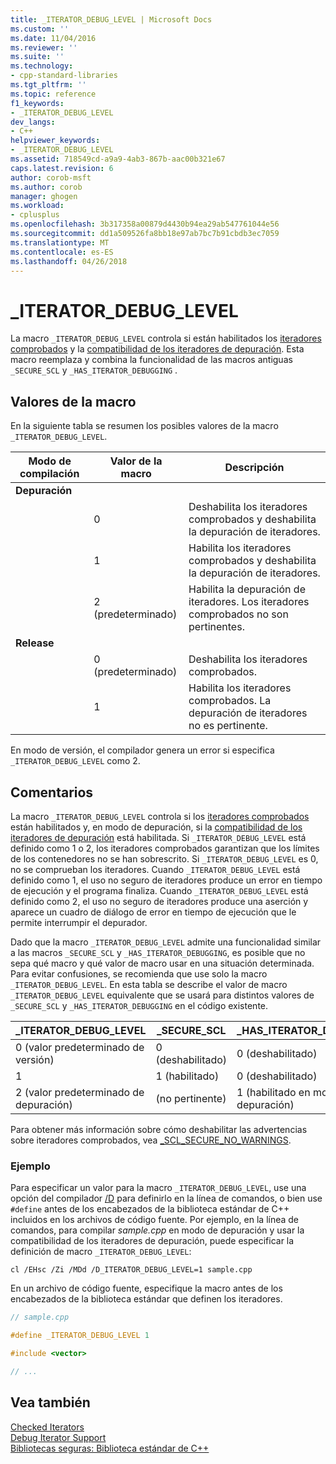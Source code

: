 ```yaml
---
title: _ITERATOR_DEBUG_LEVEL | Microsoft Docs
ms.custom: ''
ms.date: 11/04/2016
ms.reviewer: ''
ms.suite: ''
ms.technology:
- cpp-standard-libraries
ms.tgt_pltfrm: ''
ms.topic: reference
f1_keywords:
- _ITERATOR_DEBUG_LEVEL
dev_langs:
- C++
helpviewer_keywords:
- _ITERATOR_DEBUG_LEVEL
ms.assetid: 718549cd-a9a9-4ab3-867b-aac00b321e67
caps.latest.revision: 6
author: corob-msft
ms.author: corob
manager: ghogen
ms.workload:
- cplusplus
ms.openlocfilehash: 3b317358a00879d4430b94ea29ab547761044e56
ms.sourcegitcommit: dd1a509526fa8bb18e97ab7bc7b91cbdb3ec7059
ms.translationtype: MT
ms.contentlocale: es-ES
ms.lasthandoff: 04/26/2018
---
```

# <a name="iteratordebuglevel"></a>_ITERATOR_DEBUG_LEVEL

La macro `_ITERATOR_DEBUG_LEVEL` controla si están habilitados los [iteradores comprobados](../standard-library/checked-iterators.md) y la [compatibilidad de los iteradores de depuración](../standard-library/debug-iterator-support.md). Esta macro reemplaza y combina la funcionalidad de las macros antiguas `_SECURE_SCL` y `_HAS_ITERATOR_DEBUGGING` .

## <a name="macro-values"></a>Valores de la macro

En la siguiente tabla se resumen los posibles valores de la macro `_ITERATOR_DEBUG_LEVEL`.

|Modo de compilación|Valor de la macro|Descripción|
|----------------------|----------------|-----------------|
|**Depuración**|||
||0|Deshabilita los iteradores comprobados y deshabilita la depuración de iteradores.|
||1|Habilita los iteradores comprobados y deshabilita la depuración de iteradores.|
||2 (predeterminado)|Habilita la depuración de iteradores. Los iteradores comprobados no son pertinentes.|
|**Release**|||
||0 (predeterminado)|Deshabilita los iteradores comprobados.|
||1|Habilita los iteradores comprobados. La depuración de iteradores no es pertinente.|

En modo de versión, el compilador genera un error si especifica `_ITERATOR_DEBUG_LEVEL` como 2.

## <a name="remarks"></a>Comentarios

La macro `_ITERATOR_DEBUG_LEVEL` controla si los [iteradores comprobados](../standard-library/checked-iterators.md) están habilitados y, en modo de depuración, si la [compatibilidad de los iteradores de depuración](../standard-library/debug-iterator-support.md) está habilitada. Si `_ITERATOR_DEBUG_LEVEL` está definido como 1 o 2, los iteradores comprobados garantizan que los límites de los contenedores no se han sobrescrito. Si `_ITERATOR_DEBUG_LEVEL` es 0, no se comprueban los iteradores. Cuando `_ITERATOR_DEBUG_LEVEL` está definido como 1, el uso no seguro de iteradores produce un error en tiempo de ejecución y el programa finaliza. Cuando `_ITERATOR_DEBUG_LEVEL` está definido como 2, el uso no seguro de iteradores produce una aserción y aparece un cuadro de diálogo de error en tiempo de ejecución que le permite interrumpir el depurador.

Dado que la macro `_ITERATOR_DEBUG_LEVEL` admite una funcionalidad similar a las macros `_SECURE_SCL` y `_HAS_ITERATOR_DEBUGGING`, es posible que no sepa qué macro y qué valor de macro usar en una situación determinada. Para evitar confusiones, se recomienda que use solo la macro `_ITERATOR_DEBUG_LEVEL`. En esta tabla se describe el valor de macro `_ITERATOR_DEBUG_LEVEL` equivalente que se usará para distintos valores de `_SECURE_SCL` y `_HAS_ITERATOR_DEBUGGING` en el código existente.

|**_ITERATOR_DEBUG_LEVEL** |**_SECURE_SCL** |**_HAS_ITERATOR_DEBUGGING**|
|---|---|---|
|0 (valor predeterminado de versión)|0 (deshabilitado)|0 (deshabilitado)|
|1|1 (habilitado)|0 (deshabilitado)|
|2 (valor predeterminado de depuración)|(no pertinente)|1 (habilitado en modo de depuración)|

Para obtener más información sobre cómo deshabilitar las advertencias sobre iteradores comprobados, vea [_SCL_SECURE_NO_WARNINGS](../standard-library/scl-secure-no-warnings.md).

### <a name="example"></a>Ejemplo

Para especificar un valor para la macro `_ITERATOR_DEBUG_LEVEL`, use una opción del compilador [/D](../build/reference/d-preprocessor-definitions.md) para definirlo en la línea de comandos, o bien use `#define` antes de los encabezados de la biblioteca estándar de C++ incluidos en los archivos de código fuente. Por ejemplo, en la línea de comandos, para compilar *sample.cpp* en modo de depuración y usar la compatibilidad de los iteradores de depuración, puede especificar la definición de macro `_ITERATOR_DEBUG_LEVEL`:

`cl /EHsc /Zi /MDd /D_ITERATOR_DEBUG_LEVEL=1 sample.cpp`

En un archivo de código fuente, especifique la macro antes de los encabezados de la biblioteca estándar que definen los iteradores.

```cpp
// sample.cpp

#define _ITERATOR_DEBUG_LEVEL 1

#include <vector>

// ...
```

## <a name="see-also"></a>Vea también

[Checked Iterators](../standard-library/checked-iterators.md)<br/>
[Debug Iterator Support](../standard-library/debug-iterator-support.md)<br/>
[Bibliotecas seguras: Biblioteca estándar de C++](../standard-library/safe-libraries-cpp-standard-library.md)<br/>
